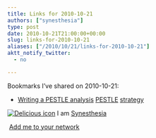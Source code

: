 ```yaml
---
title: Links for 2010-10-21
authors: ["synesthesia"]
type: post
date: 2010-10-21T21:00:00+00:00
slug: links-for-2010-10-21 
aliases: ["/2010/10/21/links-for-2010-10-21"]
aktt_notify_twitter:
  - no

---
```

Bookmarks I&#8217;ve shared on 2010-10-21:

  * [Writing a PESTLE analysis][1] 
    [PESTLE][2] [strategy][3] </li> </ul> 
    
    <p class="deliciouslink">
      <a href="https://del.icio.us/synesthesia" title="See all my bookmarks on del.icio.us"><img src="https://www.synesthesia.co.uk/images/deliciousicon.jpg" alt="Delicious icon" /></a>&nbsp;I am <a href="https://del.icio.us/synesthesia" title="See all my bookmarks on del.icio.us">Synesthesia</a>
    </p>
    
    <p class="deliciouslink">
      <a href="https://del.icio.us/network?add=synesthesia" title="Add me to your del.icio.us network"><img src="https://www.synesthesia.co.uk/images/add.gif" alt="" /></a>&nbsp;<a href="https://del.icio.us/network?add=synesthesia" title="Add me to your del.icio.us network">Add me to your network</a>
    </p>

 [1]: https://rapidbi.com/pestle
 [2]: https://delicious.com/synesthesia/PESTLE
 [3]: https://delicious.com/synesthesia/strategy